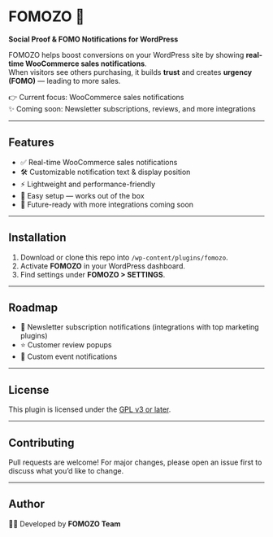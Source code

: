 # FOMOZO 🚀  
**Social Proof & FOMO Notifications for WordPress**

FOMOZO helps boost conversions on your WordPress site by showing **real-time WooCommerce sales notifications**.  
When visitors see others purchasing, it builds **trust** and creates **urgency (FOMO)** — leading to more sales.

👉 Current focus: WooCommerce sales notifications  
✨ Coming soon: Newsletter subscriptions, reviews, and more integrations  

---

## Features
- ✅ Real-time WooCommerce sales notifications  
- 🛠 Customizable notification text & display position  
- ⚡ Lightweight and performance-friendly  
- 🎯 Easy setup — works out of the box  
- 🚀 Future-ready with more integrations coming soon  

---

## Installation
1. Download or clone this repo into `/wp-content/plugins/fomozo`.  
2. Activate **FOMOZO** in your WordPress dashboard.  
3. Find settings under **FOMOZO > SETTINGS**.  

---

## Roadmap
- 📩 Newsletter subscription notifications (integrations with top marketing plugins)  
- ⭐ Customer review popups  
- 🎉 Custom event notifications  

---

## License
This plugin is licensed under the [GPL v3 or later](https://www.gnu.org/licenses/gpl-3.0.html).  

---

## Contributing
Pull requests are welcome! For major changes, please open an issue first to discuss what you’d like to change.  

---

## Author
👨‍💻 Developed by **FOMOZO Team**  
